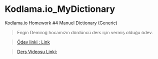 # Kodlama.io_MyDictionary
Kodlama.io Homework #4 Manuel Dictionary (Generic)
> Engin Demiroğ hocamızın dördüncü ders için vermiş olduğu ödev.

>[Ödev linki : Link](https://www.kodlama.io/courses/1235979/lectures/29753197)

>[Ders Videosu Linki: ](https://www.youtube.com/watch?v=G0sOB_-WkyI&list=PLqG356ExoxZVN7rC0KmMo0lvECK97VRZg&index=4)
